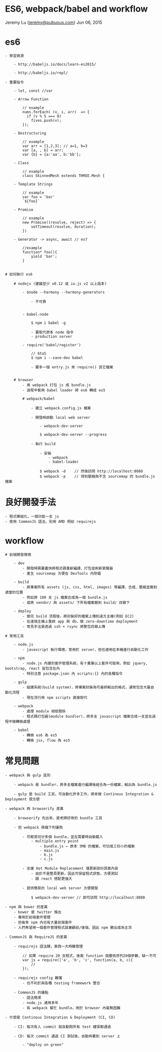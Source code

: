 
ES6, webpack/babel and workflow
===============================

Jeremy Lu (jeremy@pubuous.com)
Jun 06, 2015


# es6
	
	- 學習資源

		- http://babeljs.io/docs/learn-es2015/
		
		- http://babeljs.io/repl/
	
	- 重要指令
		
		- let, const //var

		- Arrow Function

			// example
			nums.forEach( (v, i, arr)  => {
			  if (v % 5 === 0)
			    fives.push(v);
			});
		
		- Destructuring
		
			// example
			var arr = [1,2,3]; // a=1, b=3
			var [a, , b] = arr;
			var {b} = {a:'aa', b:'bb'};
		
		- Class

			// example
			class SkinnedMesh extends THREE.Mesh {
		
		- Template Strings

			// example
			var foo = 'bar'
			`${foo}`

		- Promise	

			// example
			new Promise((resolve, reject) => {
		        setTimeout(resolve, duration);
		    })
		
		- Generator -> async, await // es7
			
			//example
			function* foo(){
				yield 'bar';
			}


	# 如何執行 es6
		
		# nodejs (建議至少 v0.12 或 io.js v2 以上版本)

			- $node --harmony --harmony-generators
				
				- 不可靠

			
			- babel-node

				$ npm i babel -g
				
				- 要取代原本 node 指令
				- production server
			
			- require('babel/register')

				// 6to5 
				$ npm i --save-dev babel

				- 要多一個 entry.js 來 require() 其它檔案

		
		# browser
			- 用 webpack 打包 js 成 bundle.js
			- 過程中套用 babel loader 將 es6 轉成 es5

			# webpack/babel

				- 建立 webpack.config.js 檔案

				- 開發時啟動 local web server
					
					- webpack-dev-server

					$ webpack-dev-server --progress

				- 執行 build
					
					- 安裝
						- webpack
						- babel-loader

					$ webpack -d 	// 然後訪問 http://localhost:8080
					$ webpack -p 	// 得到壓縮與不含 sourcemap 的 bundle.js 檔案

# 良好開發手法
	
	- 程式模組化，一個功能一支 js
	- 使用 CommonJS 語法，別用 AMD 例如 requirejs

# workflow

	# 前端開發情境

		- dev
			- 開發時需要盡快將程式碼重新編譯、打包並刷新瀏覽器
			- 產生 sourcemap 方便在 DevTools 內除錯

		- build
			- 將專案所有 assets (js, css, html, images) 等編譯、合成、壓縮並搬到適當的位置
			- 例如將 100 支 js 檔案合成為一個 bundle.js 
			- 或將 vendor/ 與 assets/ 下所有檔案搬到 build/ 目錄下

		- deploy
			- 做完 build 流程後，將封裝好的檔案上傳到遠方主機(例如 EC2)
			- 在遠端主機上重啟 app 與 db，做 zero-downtime deployment
			- 常見手法是透過 ssh + rsync 將整包目錄上傳

	# 常用工具

		- node.js
			- javascript 執行環境，常用於 server，但也適用在本機進行自動化工作
		
		- npm
			- node.js 內建的套件管理系統，有十萬筆以上套件可取用，例如 jquery, bootstrap, react 皆包含在內
			- 特別注意 package.json 內 scripts:{} 內的各種指令

		- gulp
			- 組建系統(build system)，將專案封裝為可最終輸出的格式，通常包含大量自動化流程
			- 現在流行用 npm scripts 直接取代

		- webpack
			- 處理 module 相依關係
			- 程式碼打包器(module bundler)，將多支 javascript 檔案合成一支並在過程中做轉換處理
			
		- babel
			- 轉換 es6 為 es5
			- 轉換 jsx, flow 為 es5
		
# 常見問題

	- webpack 與 gulp 區別

		- webpack 是 bundler，將多支檔案進行編譯後結合為一份檔案，輸出為 bundle.js

		- gulp 是 build 工具，可自動化許多工作，將來做 Continous Integration & Deployment 很方便

	- webpack 與 browserify 差異

		- browserify 先出來，是老牌好用的 bundle 工具
		
		- 但 webpack 俱備下列優勢
			
			- 可輕易切分多個 bundle，並在需要時自動載入
				- multiple entry point
					- bundle.js ← 原本 3MB 的檔案，可切成三份小的檔案
					- main.js
					- b.js
					- c.js
			
			- 支援 Hot Module Replacement 僅更新部份頁面內容
				- 由於不是整頁更新，因此可保留程式狀態，方便測試
				- 跟 react 搭配更強大

			- 提供簡易的 local web server 方便開發
				
				$ webpack-dev-server // 即可訪問 http://localhost:8080
	
	- npm 與 bower 的差異
		- bower 是 twitter 推出
		- 專用於前端套件管理
		- 但後來 npm 內也有大量前端套件
		- 人們希望用一個套件管理程式就兼顧前/後端，因此 npm 勝出成為主流

	- CommonJS 與 RequireJS 的差異
	
		- requirejs 語法醜，東西一大時難管理

			// 如果 require 20 支程式，後面 function 就要依序列20個參數，缺一不可
			var js = require(['a', 'b', 'c', function(a, b, c){
				//	
			});	

		- requirejs config 難懂
			- 也不利於與各種 testing framework 整合

		- CommonJS 的優點
			- 語法簡潔
			- node.js 通用多年
			- 有 webpack 幫忙 bundle，用於 browser 內毫無困難

	- 什麼是 Continous Integration & Deployment (CI, CD)	

		- CI: 每次有人 commit 就自動跑所有 test 確保都通過

		- CD: 每次 commit 通過 CI 測試後，自動佈署到 server 上

			- "deploy on green"		